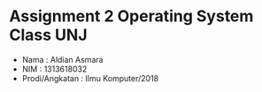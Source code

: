 # Assignment 2 Operating System Class UNJ
- Nama            : Aldian Asmara
- NIM             : 1313618032
- Prodi/Angkatan  : Ilmu Komputer/2018
